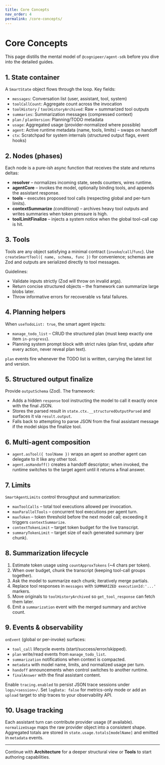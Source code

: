 ```yaml
---
title: Core Concepts
nav_order: 4
permalink: /core-concepts/
---
```


# Core Concepts

This page distills the mental model of `@cognipeer/agent-sdk` before you dive into the detailed guides.

## 1. State container
A `SmartState` object flows through the loop. Key fields:
- `messages`: Conversation list (user, assistant, tool, system)
- `toolCallCount`: Aggregate count across the invocation
- `toolHistory` / `toolHistoryArchived`: Raw + summarized tool outputs
- `summaries`: Summarization messages (compressed context)
- `plan` / `planVersion`: Planning/TODO metadata
- `usage`: Aggregated usage (provider‐normalized where possible)
- `agent`: Active runtime metadata (name, tools, limits) – swaps on handoff
- `ctx`: Scratchpad for system internals (structured output flags, event hooks)

## 2. Nodes (phases)
Each node is a pure-ish async function that receives the state and returns deltas:
- **resolver** – normalizes incoming state, seeds counters, wires runtime.
- **agentCore** – invokes the model, optionally binding tools, and appends the assistant response.
- **tools** – executes proposed tool calls (respecting global and per-turn limits).
- **contextSummarize** *(conditional)* – archives heavy tool outputs and writes summaries when token pressure is high.
- **toolLimitFinalize** – injects a system notice when the global tool-call cap is hit.

## 3. Tools

Tools are any object satisfying a minimal contract (`invoke`/`call`/`func`). Use `createSmartTool({ name, schema, func })` for convenience; schemas are Zod and outputs are serialized directly to tool messages.

Guidelines:
- Validate inputs strictly (Zod will throw on invalid args).
- Return concise structured objects – the framework can summarize large blobs later.
- Throw informative errors for recoverable vs fatal failures.

## 4. Planning helpers

When `useTodoList: true`, the smart agent injects:
- `manage_todo_list` – CRUD the structured plan (must keep exactly one item `in-progress`).
- Planning system prompt block with strict rules (plan first, update after every action, never reveal plan text).

`plan` events fire whenever the TODO list is written, carrying the latest list and version.

## 5. Structured output finalize

Provide `outputSchema` (Zod). The framework:
- Adds a hidden `response` tool instructing the model to call it exactly once with the final JSON.
- Stores the parsed result in `state.ctx.__structuredOutputParsed` and surfaces it via `result.output`.
- Falls back to attempting to parse JSON from the final assistant message if the model skips the finalize tool.

## 6. Multi-agent composition
- `agent.asTool({ toolName })` wraps an agent so another agent can delegate to it like any other tool.
- `agent.asHandoff()` creates a handoff descriptor; when invoked, the runtime switches to the target agent until it returns a final answer.

## 7. Limits

`SmartAgentLimits` control throughput and summarization:
- `maxToolCalls` – total tool executions allowed per invocation.
- `maxParallelTools` – concurrent tool executions per agent turn.
- `maxToken` – token threshold before the next model call; exceeding it triggers `contextSummarize`.
- `contextTokenLimit` – target token budget for the live transcript.
- `summaryTokenLimit` – target size of each generated summary (per chunk).

## 8. Summarization lifecycle
1. Estimate token usage using `countApproxTokens` (~4 chars per token).
2. When over budget, chunk the transcript (keeping tool-call groups together).
3. Ask the model to summarize each chunk; iteratively merge partials.
4. Replace tool responses in `messages` with `SUMMARIZED executionId:'...'` markers.
5. Move originals to `toolHistoryArchived` so `get_tool_response` can fetch them later.
6. Emit a `summarization` event with the merged summary and archive count.

## 9. Events & observability

`onEvent` (global or per-invoke) surfaces:
- `tool_call` lifecycle events (start/success/error/skipped).
- `plan` write/read events from `manage_todo_list`.
- `summarization` notifications when context is compacted.
- `metadata` with model name, limits, and normalized usage per turn.
- `handoff` announcements when control switches to another runtime.
- `finalAnswer` with the final assistant content.

Enable `tracing.enabled` to persist JSON trace sessions under `logs/<session>/`. Set `logData: false` for metrics-only mode or add an `upload` target to ship traces to your observability API.

## 10. Usage tracking

Each assistant turn can contribute provider usage (if available). `normalizeUsage` maps the raw provider object into a consistent shape. Aggregated totals are stored in `state.usage.totals[modelName]` and emitted in `metadata` events.

---
Continue with **Architecture** for a deeper structural view or **Tools** to start authoring capabilities.
